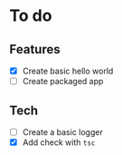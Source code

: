 # To do

## Features

- [x] Create basic hello world
- [ ] Create packaged app

## Tech

- [ ] Create a basic logger
- [x] Add check with `tsc`

